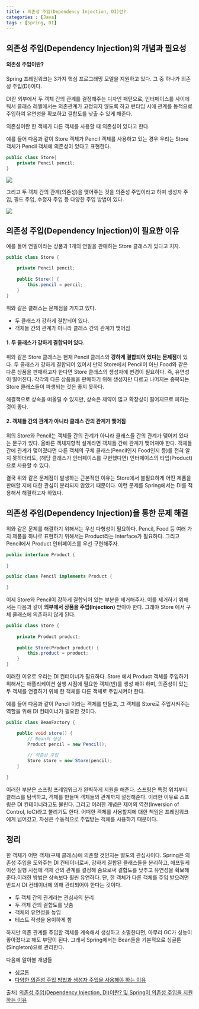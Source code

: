 ```yaml
---
title : 의존성 주입(Dependency Injection, DI)란?
categories : [Java]
tags : [Spring, DI]
---
```


## 의존성 주입(Dependency Injection)의 개념과 필요성

#### 의존성 주입이란?

Spring 프레임워크는 3가지 핵심 프로그래밍 모델을 지원하고 있다. 그 중 하나가 의존성 주입(DI)이다.

DI란 외부에서 두 객체 간의 관계를 결정해주는 디자인 패턴으로, 인터페이스를 사이에 둬서 클래스 레벨에서는 의존관계가 고정되지 않도록 하고 런타임 시에 관계를 동적으로 주입하여 유연성을 확보하고 결합도를 낮출 수 있게 해준다.

의존성이란 한 객체가 다른 객체를 사용할 때 의존성이 있다고 한다. 

예를 들어 다음과 같이 Store 객체가 Pencil 객체를 사용하고 있는 경우 우리는 Store 객체가 Pencil 객체에 의존성이 있다고 표현한다.

```java
public class Store{
	private Pencil pencil;
}
```

![](https://blog.kakaocdn.net/dn/cKcFar/btq4q3sbaQT/qQOTK78c9QKBdBPEjxUvEk/img.png)

그리고 두 객체 간의 관계(의존성)을 맺어주는 것을 의존성 주입이라고 하며 생성자 주입, 필드 주입, 수정자 주입 등 다양한 주입 방법이 있다.

![](https://img1.daumcdn.net/thumb/R1280x0/?scode=mtistory2&fname=https%3A%2F%2Fblog.kakaocdn.net%2Fdn%2FdefFpy%2Fbtq4kVvBKcc%2FOxugXGKzIKD5AmMJ1zGrZ1%2Fimg.png)

## 의존성 주입(Dependency Injection)이 필요한 이유

예를 들어 연필이라는 상품과 1개의 연필을 판매하는 Store 클래스가 있다고 치자.

```java
public class Store {

    private Pencil pencil;
    
    public Store() {
        this.pencil = pencil;
    }
}
```

위와 같은 클래스는 문제점을 가지고 있다.

- 두 클래스가 강하게 결합되어 있다.
- 객체들 간의 관계가 아니라 클래스 간의 관계가 맺어짐



#### 1. 두 클래스가 강하게 결합되어 있다.

위와 같은 Store 클래스는 현재 Pencil 클래스와 **강하게 결합되어 있다는 문제점**이 있다. 두 클래스가 강하게 결합되어 있어서 만약 Store에서 Pencil이 아닌 Food와 같은 다른 상품을 판매하고자 한다면 Store 클래스의 생성자에 변경이 필요하다. 즉, 유연성이 떨어진다. 각각의 다른 상품들을 판매하기 위해 생성자만 다르고 나머지는 중복되는 Store 클래스들이 파생되는 것은 좋지 못하다. 

해결책으로 상속을 떠올릴 수 있지만, 상속은 제약이 많고 확장성이 떨어지므로 피하는 것이 좋다.

#### 2. 객체들 간의 관계가 아니라 클래스 간의 관계가 맺어짐

위의 Store와 Pencil는 객체들 간의 관계가 아니라 클래스들 간의 관계가 맺어져 있다는 문구가 있다. 올바른 객체지향적 설계라면 객체들 간에 관계가 맺어져야 한다. 객체들 간에 관계가 맺어졌다면 다른 객체의 구체 클래스(Pencil인지 Food인지 등)를 전혀 알지 못하더라도, (해당 클래스가 인터페이스를 구현했다면) 인터페이스의 타입(Product)으로 사용할 수 있다.



결국 위와 같은 문제점이 발생하는 근본적인 이유는 Store에서 불필요하게 어떤 제품을 판매할 지에 대한 관심이 분리되지 않았기 때문이다. 이런 문제를 Spring에서는 DI를 적용해서 해결하고자 하였다.



## 의존성 주입(Dependency Injection)을 통한 문제 해결

위와 같은 문제를 해결하기 위해서는 우선 다형성이 필요하다. Pencil, Food 등 여러 가지 제품을 하나로 표현하기 위해서는 Product라는 Interface가 필요하다. 그리고 Pencil에서 Product 인터페이스를 우선 구현해주자.

```java
public interface Product {
    
}

public class Pencil implements Product {
    
}
```

이제 Store와 Pencil이 강하게 결합되어 있는 부분을 제거해주자. 이를 제거하기 위해서는 다음과 같이 **외부에서 상품을 주입(Injection)** 받아야 한다. 그래야 Store 에서 구체 클래스에 의존하지 않게 된다.

```java
public class Store {
    
    private Product product;
    
    public Store(Product product) {
        this.product = product;
    }
}
```



이러한 이유로 우리는 DI 컨터이너가 필요하다. Store 에서 Product 객체를 주입하기 위해서는 애플리케이션 실행 시점에 필요한 객체(빈)를 생성 해야 하며, 의존성이 있는 두 객체를 연결하기 위해 한 객체를 다른 객체로 주입시켜야 한다.

예를 들어 다음과 같이 Pencil 이라는 객체를 만들고, 그 객체를 Store로 주입시켜주는 역할을 위해 DI 컨테이너가 필요한 것이다.

```java
public class BeanFactory {

    public void store() {
        // Bean의 생성
        Product pencil = new Pencil();
    
        // 의존성 주입
        Store store = new Store(pencil);
    }
    
}
```

이러한 부분은 스프링 프레임워크가 완벽하게 지원을 해준다. 스프링은 특정 위치부터 클래스를 탐색하고, 객체를 만들며 객체들의 관계까지 설정해준다. 이러한 이유로 스프링은 DI 컨테이너라고도 불린다.
그리고 이러한 개념은 제어의 역전(Inversion of Control, IoC)라고 불리기도 한다. 어떠한 객체를 사용할지에 대한 책임은 프레임워크에게 넘어갔고, 자신은 수동적으로 주입받는 객체를 사용하기 때문이다.

## 정리

한 객체가 어떤 객체(구체 클래스)에 의존할 것인지는 별도의 관심사이다. Spring은 의존성 주입을 도와주는 DI 컨테이너로써, 강하게 결합된 클래스들을 분리하고, 애프릴케이션 실행 시점에 객체 간의 관계를 결정해 줌으로써 결합도를 낮추고 유연성을 확보해준다.이러한 방법은 상속보다 휠씬 유연하다. 단, 한 객체가 다른 객체를 주입 받으려면 반드시 DI 컨테이너에 의해 관리되어야 한다는 것이다.

- 두 객체 간의 관계라는 관심사의 분리
- 두 객체 간의 결합도를 낮춤
- 객체의 유연성을 높임
- 테스트 작성을 용이하게 함

하지만 의존 관계를 주입할 객체를 계속해서 생성하고 소멸한다면, 아무리 GC가 성능이 좋아졌다고 해도 부담이 된다. 그래서 Spring에서는 Bean들을 기본적으로 싱글톤(Singleton)으로 관리한다.



다음에 알아볼 개념들

- [싱글톤](https://mangkyu.tistory.com/151)
- [다양한 의존성 주입 방법과 생성자 주입을 사용해야 하는 이유](https://mangkyu.tistory.com/125)



출처) [의존성 주입(Dependency Injection, DI)이란? 및 Spring이 의존성 주입을 지원하는 이유](https://mangkyu.tistory.com/150)
